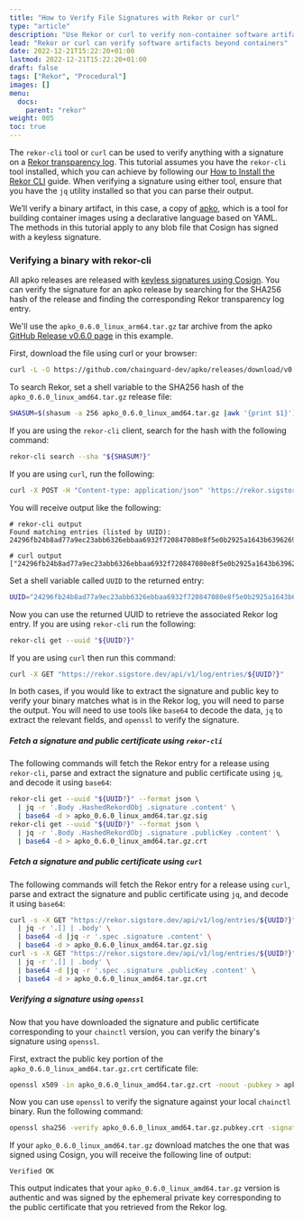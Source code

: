 ```yaml
---
title: "How to Verify File Signatures with Rekor or curl"
type: "article"
description: "Use Rekor or curl to verify non-container software artifacts"
lead: "Rekor or curl can verify software artifacts beyond containers"
date: 2022-12-21T15:22:20+01:00
lastmod: 2022-12-21T15:22:20+01:00
draft: false
tags: ["Rekor", "Procedural"]
images: []
menu:
  docs:
    parent: "rekor"
weight: 005
toc: true
---
```


The `rekor-cli` tool or `curl` can be used to verify anything with a signature on a [Rekor transparency log](/open-source/sigstore/rekor/an-introduction-to-rekor/#transparency-log). This tutorial assumes you have the `rekor-cli` tool installed, which you can achieve by following our [How to Install the Rekor CLI](/open-source/sigstore/rekor/how-to-install-rekor/) guide. When verifying a signature using either tool, ensure that you have the `jq` utility installed so that you can parse their output.

We’ll verify a binary artifact, in this case, a copy of [apko](/open-source/apko/overview/), which is a tool for building container images using a declarative language based on YAML. The methods in this tutorial apply to any blob file that Cosign has signed with a keyless signature.

### Verifying a binary with rekor-cli

All apko releases are released with [keyless signatures using Cosign](/open-source/sigstore/cosign/an-introduction-to-cosign/#keyless-signing). You can verify the signature for an apko release by searching for the SHA256 hash of the release and finding the corresponding Rekor transparency log entry.

We'll use the `apko_0.6.0_linux_arm64.tar.gz` tar archive from the apko [GitHub Release v0.6.0 page](https://github.com/chainguard-dev/apko/releases/tag/v0.6.0) in this example.

First, download the file using curl or your browser:

```sh
curl -L -O https://github.com/chainguard-dev/apko/releases/download/v0.6.0/apko_0.6.0_linux_amd64.tar.gz
```






To search Rekor, set a shell variable to the SHA256 hash of the `apko_0.6.0_linux_amd64.tar.gz` release file:

```sh
SHASUM=$(shasum -a 256 apko_0.6.0_linux_amd64.tar.gz |awk '{print $1}')
```

If you are using the `rekor-cli` client, search for the hash with the following command:

```sh
rekor-cli search --sha "${SHASUM?}"
```

If you are using `curl`, run the following:

```sh
curl -X POST -H "Content-type: application/json" 'https://rekor.sigstore.dev/api/v1/index/retrieve' --data-raw "{\"hash\":\"sha256:$SHASUM\"}"
```

You will receive output like the following:

```
# rekor-cli output
Found matching entries (listed by UUID):
24296fb24b8ad77a9ec23abb6326ebbaa6932f720847080e8f5e0b2925a1643b63962691917c8137

# curl output
["24296fb24b8ad77a9ec23abb6326ebbaa6932f720847080e8f5e0b2925a1643b63962691917c8137"]
```

Set a shell variable called `UUID` to the returned entry:

```sh
UUID="24296fb24b8ad77a9ec23abb6326ebbaa6932f720847080e8f5e0b2925a1643b63962691917c8137"
```

Now you can use the returned UUID to retrieve the associated Rekor log entry. If you are using `rekor-cli` run the following:

```sh
rekor-cli get --uuid "${UUID?}"
```

If you are using `curl` then run this command:

```sh
curl -X GET "https://rekor.sigstore.dev/api/v1/log/entries/${UUID?}"
```

In both cases, if you would like to extract the signature and public key to verify your binary matches what is in the Rekor log, you will need to parse the output. You will need to use tools like `base64` to decode the data, `jq` to extract the relevant fields, and `openssl` to verify the signature. 

##### Fetch a signature and public certificate using `rekor-cli`

The following commands will fetch the Rekor entry for a release using `rekor-cli`, parse and extract the signature and public certificate using `jq`, and decode it using `base64`:

```sh
rekor-cli get --uuid "${UUID?}" --format json \
  | jq -r '.Body .HashedRekordObj .signature .content' \
  | base64 -d > apko_0.6.0_linux_amd64.tar.gz.sig
rekor-cli get --uuid "${UUID?}" --format json \
  | jq -r '.Body .HashedRekordObj .signature .publicKey .content' \
  | base64 -d > apko_0.6.0_linux_amd64.tar.gz.crt
```

##### Fetch a signature and public certificate using `curl`

The following commands will fetch the Rekor entry for a release using `curl`, parse and extract the signature and public certificate using `jq`, and decode it using `base64`:

```sh
curl -s -X GET "https://rekor.sigstore.dev/api/v1/log/entries/${UUID?}" \
  | jq -r '.[] | .body' \
  | base64 -d |jq -r '.spec .signature .content' \
  | base64 -d > apko_0.6.0_linux_amd64.tar.gz.sig
curl -s -X GET "https://rekor.sigstore.dev/api/v1/log/entries/${UUID?}" \
  | jq -r '.[] | .body' \
  | base64 -d |jq -r '.spec .signature .publicKey .content' \
  | base64 -d > apko_0.6.0_linux_amd64.tar.gz.crt
```

##### Verifying a signature using `openssl`

Now that you have downloaded the signature and public certificate corresponding to your `chainctl` version, you can verify the binary's signature using `openssl`.

First, extract the public key portion of the `apko_0.6.0_linux_amd64.tar.gz.crt` certificate file:

```sh
openssl x509 -in apko_0.6.0_linux_amd64.tar.gz.crt -noout -pubkey > apko_0.6.0_linux_amd64.tar.gz.pubkey.crt
```

Now you can use `openssl` to verify the signature against your local `chainctl` binary. Run the following command:

```sh
openssl sha256 -verify apko_0.6.0_linux_amd64.tar.gz.pubkey.crt -signature apko_0.6.0_linux_amd64.tar.gz.sig apko_0.6.0_linux_amd64.tar.gz
```

If your `apko_0.6.0_linux_amd64.tar.gz` download matches the one that was signed using Cosign, you will receive the following line of output:

```
Verified OK
```

This output indicates that your `apko_0.6.0_linux_amd64.tar.gz` version is authentic and was signed by the ephemeral private key corresponding to the public certificate that you retrieved from the Rekor log.
